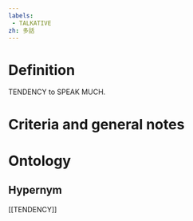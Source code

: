 ```yaml
---
labels: 
 - TALKATIVE
zh: 多話
---
```


# Definition
TENDENCY to SPEAK MUCH.
# Criteria and general notes
# Ontology

## Hypernym
[[TENDENCY]]